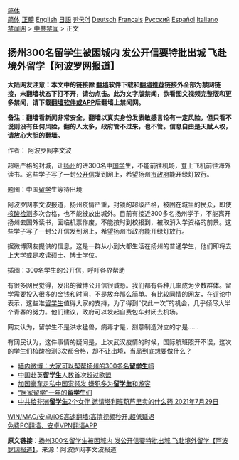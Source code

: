  <!-- 面包屑导航 --> <div class="breadcrumb"><!-- GTranslate: https://gtranslate.io/ -->  <div class="switcher notranslate">  <div class="selected">  <a href="#" onclick="return false;"> 简体</a>  </div>  <div class="option">  <a href="https://www.bannedbook.org" onclick="doGTranslate('zh-CN|zh-CN');jQuery('div.switcher div.selected a').html(jQuery(this).html());return false;" title="简体中文" class="nturl selected"> 简体</a>  <a href="https://www.bannedbook.org/zh-tw/" onclick="doGTranslate('zh-CN|zh-TW');jQuery('div.switcher div.selected a').html(jQuery(this).html());return false;" title="繁體中文" class="nturl"> 正體</a>  <a href="https://www.bannedbook.org/en/" onclick="doGTranslate('zh-CN|en');jQuery('div.switcher div.selected a').html(jQuery(this).html());return false;" title="English" class="nturl"> English</a>  <a href="https://www.bannedbook.org/ja/" onclick="doGTranslate('zh-CN|ja');jQuery('div.switcher div.selected a').html(jQuery(this).html());return false;" title="日本語" class="nturl"> 日語</a>  <a href="https://www.bannedbook.org/ko/" onclick="doGTranslate('zh-CN|ko');jQuery('div.switcher div.selected a').html(jQuery(this).html());return false;" title="한국어" class="nturl"> 한국어</a>  <a href="https://www.bannedbook.org/de/" onclick="doGTranslate('zh-CN|de');jQuery('div.switcher div.selected a').html(jQuery(this).html());return false;" title="Deutsch" class="nturl"> Deutsch</a>  <a href="https://www.bannedbook.org/fr/" onclick="doGTranslate('zh-CN|fr');jQuery('div.switcher div.selected a').html(jQuery(this).html());return false;" title="Français" class="nturl"> Français</a>  <a href="https://www.bannedbook.org/ru/" onclick="doGTranslate('zh-CN|ru');jQuery('div.switcher div.selected a').html(jQuery(this).html());return false;" title="Русский" class="nturl"> Русский</a>  <a href="https://www.bannedbook.org/es/" onclick="doGTranslate('zh-CN|es');jQuery('div.switcher div.selected a').html(jQuery(this).html());return false;" title="Español" class="nturl"> Español</a>  <a href="https://www.bannedbook.org/it/" onclick="doGTranslate('zh-CN|it');jQuery('div.switcher div.selected a').html(jQuery(this).html());return false;" title="Italiano" class="nturl"> Italiano</a>  </div>  </div>      <div class='breadcrumb-sub'><!-- Breadcrumb NavXT 6.3.0 --> <a href="https://www.bannedbook.org/" class="home">禁闻网</a> &gt; <a href="https://www.bannedbook.org/bnews/cbnews/" class="category">中共禁闻</a> &gt; 正文</div></div><h2>扬州300名留学生被困城内 发公开信要特批出城 飞赴境外留学【阿波罗网报道】</h2> <p class="notice"><b>大陆网友注意：本文中的链接除 <a href="https://github.com/bannedbook/fanqiang" >翻墙</a>软件下载和<a href="https://github.com/killgcd/justmysocks/blob/master/README.md">翻墙推荐</a>链接外全部为禁网链接，未翻墙状态下打不开，请勿点击。此为文字版禁闻，欲看图文视频完整版和更多禁闻，请下载<a href="https://github.com/bannedbook/fanqiang">翻墙软件或APP</a>后翻墙上禁闻网。</p><p>备注：翻墙看新闻非常安全，翻墙以真实身份发表敏感言论有一定风险，但只看不说则没有任何风险，翻的人太多，政府管不过来，也不管。信息自由是天赋人权，请放心大胆的翻墙。</b></p>  <div class="entry"> <p>作者： 阿波罗网李文波</p> <p id="summary">超级严格的封城，让<a href="https://www.bannedbook.org/bnews/tag/%e6%89%ac%e5%b7%9e/" class="st_tag internal_tag" rel="tag" title="标签 扬州 下的日志">扬州</a>的进300名中<span class='wp_keywordlink'><a href="https://www.bannedbook.org/forum24/" title="国学传统文化禁书" target="_blank">国学</a></span>生，不能前往机场，登上飞机前往海外读书。这些学子写了一封<a href="https://www.bannedbook.org/bnews/tag/%E5%85%AC%E5%BC%80%E4%BF%A1/" class="st_tag internal_tag" rel="tag" title="标签 公开信 下的日志">公开信</a>发到网上，希望扬州<a href="https://www.bannedbook.org/bnews/tag/%E5%B8%82%E6%94%BF%E5%BA%9C/" class="st_tag internal_tag" rel="tag" title="标签 市政府 下的日志">市政府</a>能开绿灯放行。</p>  <p>题图：中国<a href="https://www.bannedbook.org/bnews/tag/%E7%95%99%E5%AD%A6/" class="st_tag internal_tag" rel="tag" title="标签 留学 下的日志">留学</a>生等待出境</p> <p>阿波罗网李文波报道，扬州疫情严重，封锁的超级严格，被困在城里的民众，即使<a href="https://www.bannedbook.org/bnews/tag/%E6%A0%B8%E9%85%B8%E6%A3%80%E6%B5%8B/" class="st_tag internal_tag" rel="tag" title="标签 核酸检测 下的日志">核酸检测</a>多次合格，也不能被放出城外。目前有接近300多名扬州学子，不能离开扬州去国外读书，面临机票作废，不能按时到校报到，被取消入学资格的前景。这些学子写了一封公开信发到网上，希望扬州市政府能开绿灯放行。</p>  <p>据微博网友提供的信息，这是一群从小到大都生活在扬州的普通学生，他们即将去上大学或是攻读硕士、博士学位。</p> <p>插图：300名学生的公开信，呼吁各界帮助</p>  <p>有很多网民觉得，发出的微博公开信很诚恳。我们都有各种几率成为少数群体。留学需要投入很多的金钱和时间，不是放弃那么简单。有比较同情的网友，在<span class='wp_keywordlink_affiliate'><a href="https://www.bannedbook.org/bnews/comments/" title="新闻评论" target="_blank">评论</a></span>中表示，这些准<a href="https://www.bannedbook.org/bnews/tag/%e7%95%99%e5%ad%a6%e7%94%9f/" class="st_tag internal_tag" rel="tag" title="标签 留学生 下的日志">留学生</a>值得大家的支持，为了得到“仅此一次”的机会，几乎倾尽大半个青春的努力。他们建议，政府可以发起自费包车封闭去机场。</p> <p>网友认为，留学生不是洪水猛兽，病毒才是，刻意制造对立的才是……</p>  <p>有网民认为，这件事情的疑问是，上次武汉疫情的时候，国际航班照开不误，这次的学生们核酸检测3次都合格，却不让出境，当局到底想要做什么？</p> <ul class='op-related-articles' title='相关阅读'> <li><a href='https://www.bannedbook.org/bnews/cnnews/20210806/1601469.html' target='_blank'>墙内微博：大家可以帮帮扬州的300多名<b>留学生</b>吗</a></li> <li><a href='https://www.bannedbook.org/bnews/baitai/20210806/1601331.html' target='_blank'>中国赴英<b>留学生</b>人数首次超过欧盟</a></li> <li><a href='https://www.bannedbook.org/bnews/comments/20210805/1600657.html' target='_blank'>加国豪车走私中国案频发 嫌犯多为<b>留学生</b>和游客</a></li> <li><a href='https://www.bannedbook.org/bnews/ssgc/20210803/1599557.html' target='_blank'>“居家留学”一年的<b>留学生</b>们</a></li> <li><a href='https://www.bannedbook.org/bnews/bannedvideo/20210730/1596758.html' target='_blank'>中共给非洲<b>留学生</b>2个女伴 邀请塔利班葫芦里卖的什么药 2021年7月29日</a></li> </ul> <p class="texttj"> <a href="https://github.com/bannedbook/fanqiang/wiki/V2ray%E6%9C%BA%E5%9C%BA" target="_blank">WIN/MAC/安卓/iOS高速翻墙:高清视频秒开,超低延迟</a><br/> <a href="https://github.com/bannedbook/fanqiang/wiki/%E7%A6%81%E9%97%BB%E7%BD%91%E5%AE%89%E5%8D%93%E7%BF%BB%E5%A2%99%E6%96%B0%E9%97%BBAPP" target="_blank">免费PC翻墙、安卓VPN翻墙APP</a></p><p> <b>原文链接</b>：<a class="src_link" href="https://www.aboluowang.com/2021/0807/1629812.html" target="_blank">扬州300名留学生被困城内 发公开信要特批出城 飞赴境外留学【阿波罗网报道】</a>，来源：阿波罗网李文波报道 </p><a name='sharetosocial'></a>  <div style="margin-bottom:5px;padding-bottom:5px;clear:both"> <div id="archive-pix-1" class="banner-ads"> <!-- AuctionX Display platform tag START --> <div id="26318x728x90x621x_ADSLOT2" clicktrack="%%CLICK_URL_ESC%%"></div> <!-- AuctionX Display platform tag END --> </div> <div id="archive-pix-2" class="banner-ads"> <!-- AuctionX Display platform tag START --> <div id="26315x300x250x621x_ADSLOT2" clicktrack="%%CLICK_URL_ESC%%"></div> <!-- AuctionX Display platform tag END --> </div> </div>  <div id="archive-pix-1" class="banner-ads"> <!-- AuctionX Display platform tag START --> <div id="26318x728x90x621x_ADSLOT3" clicktrack="%%CLICK_URL_ESC%%"></div> <!-- AuctionX Display platform tag END --> </div> </div><!--END ENTRY--> 